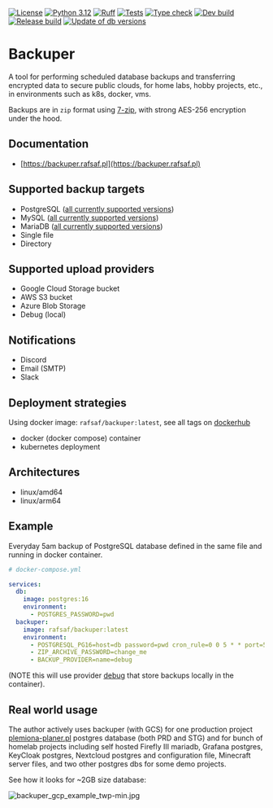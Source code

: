 [![License](https://img.shields.io/github/license/rafsaf/backuper)](https://github.com/rafsaf/backuper/blob/main/LICENSE)
[![Python 3.12](https://img.shields.io/badge/python-3.12-blue)](https://docs.python.org/3/whatsnew/3.12.html)
[![Ruff](https://img.shields.io/endpoint?url=https://raw.githubusercontent.com/astral-sh/ruff/main/assets/badge/v2.json)](https://github.com/astral-sh/ruff)
[![Tests](https://github.com/rafsaf/backuper/actions/workflows/tests.yml/badge.svg)](https://github.com/rafsaf/backuper/actions/workflows/tests.yml)
[![Type check](https://github.com/rafsaf/backuper/actions/workflows/type_check.yml/badge.svg)](https://github.com/rafsaf/backuper/actions/workflows/type_check.yml)
[![Dev build](https://github.com/rafsaf/backuper/actions/workflows/dev_build.yml/badge.svg)](https://github.com/rafsaf/backuper/actions/workflows/dev_build.yml)
[![Release build](https://github.com/rafsaf/backuper/actions/workflows/release_build.yml/badge.svg)](https://github.com/rafsaf/backuper/actions/workflows/release_build.yml)
[![Update of db versions](https://github.com/rafsaf/backuper/actions/workflows/update_compose_dbs.yml/badge.svg)](https://github.com/rafsaf/backuper/actions/workflows/update_compose_dbs.yml)

# Backuper

A tool for performing scheduled database backups and transferring encrypted data to secure public clouds, for home labs, hobby projects, etc., in environments such as k8s, docker, vms.

Backups are in `zip` format using [7-zip](https://www.7-zip.org/), with strong AES-256 encryption under the hood.

## Documentation

- [https://backuper.rafsaf.pl](https://backuper.rafsaf.pl)

## Supported backup targets

- PostgreSQL ([all currently supported versions](https://endoflife.date/postgresql))
- MySQL ([all currently supported versions](https://endoflife.date/mysql))
- MariaDB ([all currently supported versions](https://endoflife.date/mariadb))
- Single file
- Directory

## Supported upload providers

- Google Cloud Storage bucket
- AWS S3 bucket
- Azure Blob Storage
- Debug (local)

## Notifications

- Discord
- Email (SMTP)
- Slack

## Deployment strategies

Using docker image: `rafsaf/backuper:latest`, see all tags on [dockerhub](https://hub.docker.com/r/rafsaf/backuper/tags)

- docker (docker compose) container
- kubernetes deployment

## Architectures

- linux/amd64
- linux/arm64

## Example

Everyday 5am backup of PostgreSQL database defined in the same file and running in docker container.

```yml
# docker-compose.yml

services:
  db:
    image: postgres:16
    environment:
      - POSTGRES_PASSWORD=pwd
  backuper:
    image: rafsaf/backuper:latest
    environment:
      - POSTGRESQL_PG16=host=db password=pwd cron_rule=0 0 5 * * port=5432
      - ZIP_ARCHIVE_PASSWORD=change_me
      - BACKUP_PROVIDER=name=debug
```

(NOTE this will use provider [debug](https://backuper.rafsaf.pl/latest/providers/debug/) that store backups locally in the container).

## Real world usage

The author actively uses backuper (with GCS) for one production project [plemiona-planer.pl](https://plemiona-planer.pl) postgres database (both PRD and STG) and for bunch of homelab projects including self hosted Firefly III mariadb, Grafana postgres, KeyCloak postgres, Nextcloud postgres and configuration file, Minecraft server files, and two other postgres dbs for some demo projects.

See how it looks for ~2GB size database:

![backuper_gcp_example_twp-min.jpg](https://raw.githubusercontent.com/rafsaf/backuper/main/docs/images/backuper_gcp_example_twp-min.jpg)

<br>
<br>
